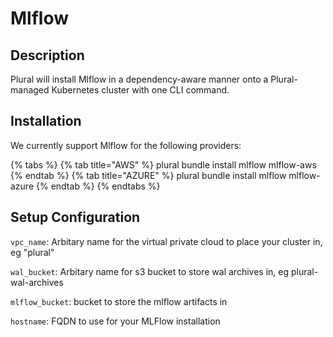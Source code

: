 
# Mlflow

## Description
Plural will install Mlflow in a dependency-aware manner onto a Plural-managed Kubernetes cluster with one CLI command.

## Installation
We currently support Mlflow for the following providers:

{% tabs %}
{% tab title="AWS" %} plural bundle install mlflow mlflow-aws {% endtab %} {% tab title="AZURE" %} plural bundle install mlflow mlflow-azure {% endtab %}
{% endtabs %}

## Setup Configuration
`vpc_name`: Arbitary name for the virtual private cloud to place your cluster in, eg "plural"



`wal_bucket`: Arbitary name for s3 bucket to store wal archives in, eg plural-wal-archives

`mlflow_bucket`: bucket to store the mlflow artifacts in

`hostname`: FQDN to use for your MLFlow installation
    
